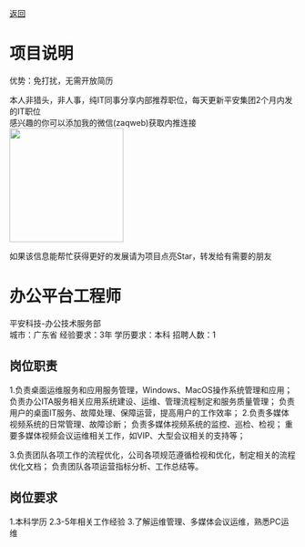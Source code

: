 [返回](../../)

# 项目说明

优势：免打扰，无需开放简历

本人非猎头，非人事，纯IT同事分享内部推荐职位，每天更新平安集团2个月内发的IT职位  
感兴趣的你可以添加我的微信(zaqweb)获取内推连接  
<img src="https://github.com/zaqweb/PA-IT-JOBS/blob/master/WechatICode.jpeg"  height="200" width="200">

如果该信息能帮忙获得更好的发展请为项目点亮Star，转发给有需要的朋友

# 办公平台工程师
平安科技-办公技术服务部  
城市：广东省 经验要求：3年 学历要求：本科  招聘人数：1

## 岗位职责
1.负责桌面运维服务和应用服务管理，Windows、MacOS操作系统管理和应用；
负责办公ITA服务相关应用系统建设、运维、管理流程制定和服务质量管理；
负责用户的桌面IT服务、故障处理、保障运营，提高用户的工作效率；2.负责多媒体视频系统的日常管理、故障诊断；
负责多媒体视频系统的监控、巡检、检视；
重要多媒体视频会议运维相关工作，如VIP、大型会议相关的支持等；
3.负责团队各项工作的流程优化，公司各项规范遵循检视和优化，制定相关的流程优化文档；
负责团队各项运营指标分析、工作总结等。

## 岗位要求
1.本科学历2.3-5年相关工作经验3.了解运维管理、多媒体会议运维，熟悉PC运维




